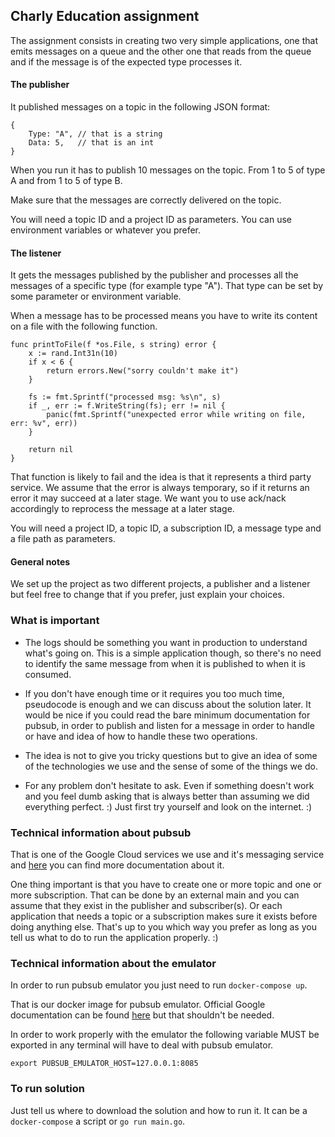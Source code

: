 ## Charly Education assignment

The assignment consists in creating two very simple applications, one that emits messages on a queue and the other one that reads from the queue and if the message is of the expected type processes it.

#### The publisher

It published messages on a topic in the following JSON format:

```
{
    Type: "A", // that is a string
    Data: 5,   // that is an int
}
```

When you run it has to publish 10 messages on the topic. From 1 to 5 of type A and from 1 to 5 of type B.

Make sure that the messages are correctly delivered on the topic.

You will need a topic ID and a project ID as parameters. You can use environment variables or whatever you prefer.

#### The listener

It gets the messages published by the publisher and processes all the messages of a specific type (for example type "A"). That type can be set by some parameter or environment variable.

When a message has to be processed means you have to write its content on a file with the following function.

```
func printToFile(f *os.File, s string) error {
	x := rand.Int31n(10)
	if x < 6 {
		return errors.New("sorry couldn't make it")
	}

	fs := fmt.Sprintf("processed msg: %s\n", s)
	if _, err := f.WriteString(fs); err != nil {
		panic(fmt.Sprintf("unexpected error while writing on file, err: %v", err))
	}

	return nil
}
```

That function is likely to fail and the idea is that it represents a third party service. We assume that the error is always temporary, so if it returns an error it may succeed at a later stage. We want you to use ack/nack accordingly to reprocess the message at a later stage.

You will need a project ID, a topic ID, a subscription ID, a message type and a file path as parameters.

#### General notes

We set up the project as two different projects, a publisher and a listener but feel free to change that if you prefer, just explain your choices.

### What is important

* The logs should be something you want in production to understand what's going on. This is a simple application though, so there's no need to identify the same message from when it is published to when it is consumed.

* If you don't have enough time or it requires you too much time, pseudocode is enough and we can discuss about the solution later. It would be nice if you could read the bare minimum documentation for pubsub, in order to publish and listen for a message in order to handle or have and idea of how to handle these two operations.

* The idea is not to give you tricky questions but to give an idea of some of the technologies we use and the sense of some of the things we do.

* For any problem don't hesitate to ask. Even if something doesn't work and you feel dumb asking that is always better than assuming we did everything perfect. :) Just first try yourself and look on the internet. :)

### Technical information about pubsub

That is one of the Google Cloud services we use and it's messaging service and [here](https://cloud.google.com/pubsub/docs/overview) you can find more documentation about it.

One thing important is that you have to create one or more topic and one or more subscription. That can be done by an external main and you can assume that they exist in the publisher and subscriber(s). Or each application that needs a topic or a subscription makes sure it exists before doing anything else. That's up to you which way you prefer as long as you tell us what to do to run the application properly. :)

### Technical information about the emulator

In order to run pubsub emulator you just need to run `docker-compose up`.

That is our docker image for pubsub emulator. Official Google documentation can be found [here](https://cloud.google.com/pubsub/docs/emulator) but that shouldn't be needed.

In order to work properly with the emulator the following variable MUST be exported in any terminal will have to deal with pubsub emulator.

```
export PUBSUB_EMULATOR_HOST=127.0.0.1:8085
```

### To run solution

Just tell us where to download the solution and how to run it. It can be a `docker-compose` a script or `go run main.go`.